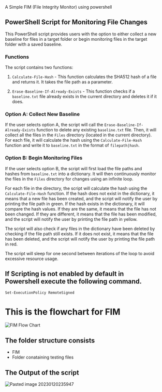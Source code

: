 

A Simple FIM (File Integrity Monitor) using powershell



## PowerShell Script for Monitoring File Changes

This PowerShell script provides users with the option to either collect a new baseline for files in a target folder or begin monitoring files in the target folder with a saved baseline. 

### Functions

The script contains two functions:

1. `Calculate-File-Hash` - This function calculates the SHA512 hash of a file and returns it. It takes the file path as a parameter.

2. `Erase-Baseline-If-Already-Exists` - This function checks if a `baseline.txt` file already exists in the current directory and deletes it if it does.

### Option A: Collect New Baseline

If the user selects option A, the script will call the `Erase-Baseline-If-Already-Exists` function to delete any existing `baseline.txt` file. Then, it will collect all the files in the `Files` directory (located in the current directory). For each file, it will calculate the hash using the `Calculate-File-Hash` function and write it to `baseline.txt` in the format of `filepath|hash`. 

### Option B: Begin Monitoring Files

If the user selects option B, the script will first load the file paths and hashes from `baseline.txt` into a dictionary. It will then continuously monitor the files in the `Files` directory for changes using an infinite loop. 

For each file in the directory, the script will calculate the hash using the `Calculate-File-Hash` function. If the hash does not exist in the dictionary, it means that a new file has been created, and the script will notify the user by printing the file path in green. If the hash exists in the dictionary, it will compare the hash values. If they are the same, it means that the file has not been changed. If they are different, it means that the file has been modified, and the script will notify the user by printing the file path in yellow.

The script will also check if any files in the dictionary have been deleted by checking if the file path still exists. If it does not exist, it means that the file has been deleted, and the script will notify the user by printing the file path in red.

The script will sleep for one second between iterations of the loop to avoid excessive resource usage.

## If Scripting is not enabled by default in Powershell execute the following command.
```
Set-ExecutionPolicy RemoteSigned
```


# This is the flowchart for FIM

![FIM Flow Chart](https://user-images.githubusercontent.com/73808898/213779665-b1880d78-8150-40ae-95cf-0ebc6bc24ae3.jpg)




## The folder structure consists
- FIM
- Folder conataining testing files

## The Output of the script 
![Pasted image 20230120235947](https://user-images.githubusercontent.com/73808898/213779687-0977083c-a714-4471-9d91-69fd7961312e.png)


